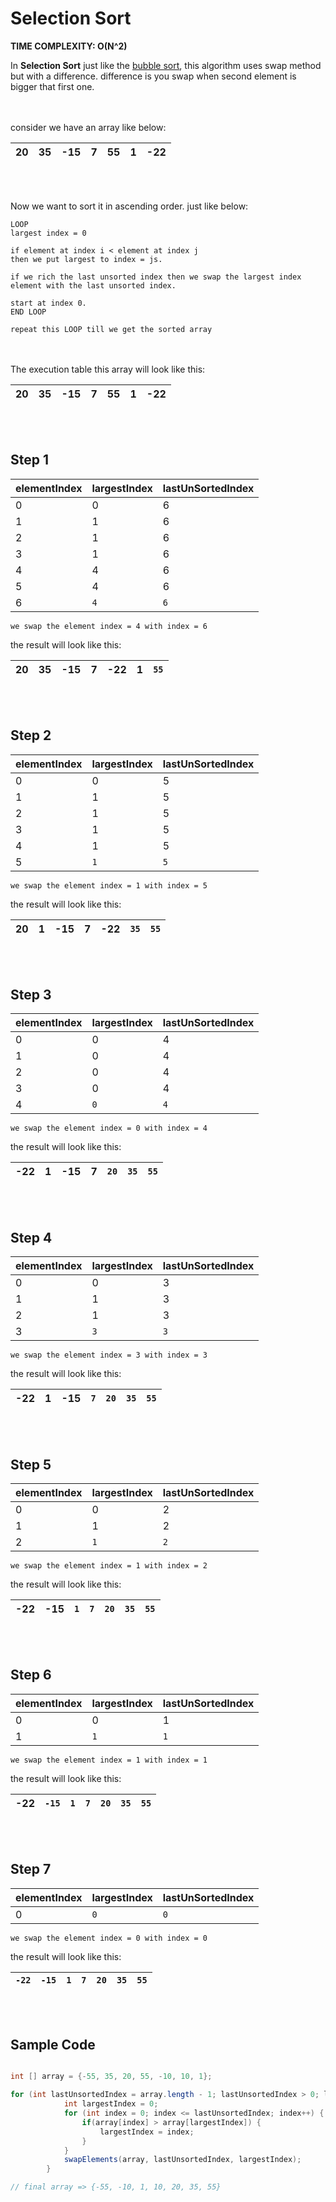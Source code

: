 # Selection Sort
**TIME COMPLEXITY: O(N^2)**

In **Selection Sort** just like the [bubble sort](./bubble-sort.md), this algorithm uses swap method but with a difference.
difference is you swap when second element is bigger that first one.

<br></br>
consider we have an array like below:

| 20 | 35 | -15 |7 | 55 | 1 | -22|
|----|----|-----|--|----|---|----|

<br></br>

Now we want to sort it in ascending order.
just like below:

```
LOOP
largest index = 0

if element at index i < element at index j 
then we put largest to index = js.

if we rich the last unsorted index then we swap the largest index
element with the last unsorted index.

start at index 0.
END LOOP

repeat this LOOP till we get the sorted array
```
<br></br>
The execution table this array will look like this:

|20 | 35|-15| 7 | 55| 1 | -22| 
|---|---|---|---|---|---|----|

<br></br>

## **Step 1**

|elementIndex | largestIndex | lastUnSortedIndex |
|-------------|--------------|-------------------|
|0|0|6|
|1|1|6|
|2|1|6|
|3|1|6|
|4|4|6|
|5|4|6|
|6|`4`|`6`|

    we swap the element index = 4 with index = 6

the result will look like this:

|20 | 35 |-15|7  | -22| 1 | `55`| 
|---|----|---|---|----|---|-----|

<br></br>

## **Step 2**

|elementIndex | largestIndex | lastUnSortedIndex |
|-------------|--------------|-------------------|
|0|0|5|
|1|1|5|
|2|1|5|
|3|1|5|
|4|1|5|
|5|`1`|`5`|

    we swap the element index = 1 with index = 5

the result will look like this:

|20 | 1 | -15 |7 | -22 | `35` | `55`| 
|---|---|---|---|---|---|---|

<br></br>

## **Step 3**

|elementIndex | largestIndex | lastUnSortedIndex |
|-------------|--------------|-------------------|
|0|0|4|
|1|0|4|
|2|0|4|
|3|0|4|
|4|`0`|`4`|

    we swap the element index = 0 with index = 4

the result will look like this:

|-22 | 1 | -15 | 7 | `20` | `35` | `55`| 
|---|---|---|---|---|---|---|

<br></br>

## **Step 4**

|elementIndex | largestIndex | lastUnSortedIndex |
|-------------|--------------|-------------------|
|0|0|3|
|1|1|3|
|2|1|3|
|3|`3`|`3`|

    we swap the element index = 3 with index = 3

the result will look like this:

|-22 | 1 | -15 | `7` | `20` | `35` | `55`| 
|---|---|---|---|---|---|---|

<br></br>


## **Step 5**

|elementIndex | largestIndex | lastUnSortedIndex |
|-------------|--------------|-------------------|
|0|0|2|
|1|1|2|
|2|`1`|`2`|

    we swap the element index = 1 with index = 2

the result will look like this:

|-22 | -15 | `1` | `7` | `20` | `35` | `55`| 
|---|---|---|---|---|---|---|

<br></br>


## **Step 6**

|elementIndex | largestIndex | lastUnSortedIndex |
|-------------|--------------|-------------------|
|0|0|1|
|1|`1`|`1`|

    we swap the element index = 1 with index = 1

the result will look like this:

|-22 | `-15` | `1` | `7` | `20` | `35` | `55`| 
|---|---|---|---|---|---|---|

<br></br>

## **Step 7**

|elementIndex | largestIndex | lastUnSortedIndex |
|-------------|--------------|-------------------|
|0|`0`|`0`|

    we swap the element index = 0 with index = 0

the result will look like this:

|`-22` | `-15` | `1` | `7` | `20` | `35` | `55`| 
|---|---|---|---|---|---|---|

<br></br>
## Sample Code

```java

int [] array = {-55, 35, 20, 55, -10, 10, 1};

for (int lastUnsortedIndex = array.length - 1; lastUnsortedIndex > 0; lastUnsortedIndex --) {
            int largestIndex = 0;
            for (int index = 0; index <= lastUnsortedIndex; index++) {
                if(array[index] > array[largestIndex]) {
                    largestIndex = index;
                }
            }
            swapElements(array, lastUnsortedIndex, largestIndex);
        }

// final array => {-55, -10, 1, 10, 20, 35, 55}
```
